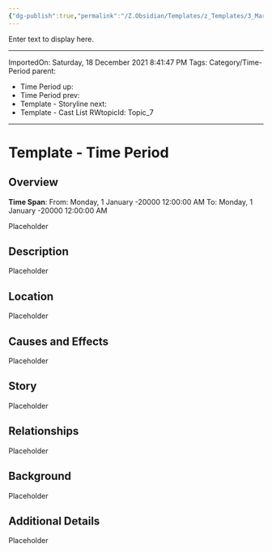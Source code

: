 ```yaml
---
{"dg-publish":true,"permalink":"/Z.Obsidian/Templates/z_Templates/3_Markdown/Insert Timeline Event/","tags":["timeline","UniqueTimelineID"]}
---
```



<div
  class='ob-timelines'
  data-date='144-43-49-00'
  data-title='Event Name'
  data-class='orange'
  data-img = '\z_Assets\ImagePlaceholder.png'
  data-type='range'
  data-end="2000-10-20-00">
  Enter text to display here.
</div>

---
ImportedOn: Saturday, 18 December 2021 8:41:47 PM
Tags: Category/Time-Period
parent:
  - Time Period
up:
  - Time Period
prev:
  - Template - Storyline
next:
  - Template - Cast List
RWtopicId: Topic_7
---
# Template - Time Period
## Overview
**Time Span**: From: Monday, 1 January -20000 12:00:00 AM To: Monday, 1 January -20000 12:00:00 AM

Placeholder

## Description
Placeholder

## Location
Placeholder

## Causes and Effects
Placeholder

## Story
Placeholder

## Relationships
Placeholder

## Background
Placeholder

## Additional Details
Placeholder

